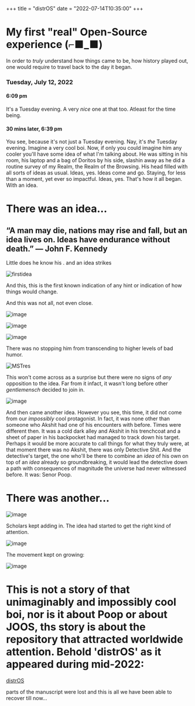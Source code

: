 +++
title = "distrOS"
date = "2022-07-14T10:35:00"
+++

# My first "real" Open-Source experience (⌐■_■)

In order to _truly_ understand how things came to be, how history played out, one would require to travel back to the day it began.

### Tuesday, July 12, 2022
#### 6:09 pm
It's a Tuesday evening. A very _nice_ one at that too. Atleast for the time being.

#### 30 mins later, 6:39 pm
You see, because it's not just a Tuesday evening. Nay, it's _the_ Tuesday evening. 
Imagine a very cool boi. Now, if only you could imagine him any cooler you'll have some idea of what I'm talking about. 
He was sitting in his room, his laptop and a bag of Doritos by his side, slashin away as he did a routine survey of my Realm, the Realm of the Browsing. His head filled with all sorts of ideas as usual. Ideas, yes. Ideas come and go. Staying, for less than a moment, yet ever so impactful. Ideas, yes. That's how it all began. With an idea.

# There was an idea...

## “A man may die, nations may rise and fall, but an idea lives on. Ideas have endurance without death.” ― John F. Kennedy

Little does he know his . and an idea strikes 

![firstidea](https://user-images.githubusercontent.com/37214399/184523890-eb41deb2-f795-479d-bc51-8b3bd2324912.png)

And this, this is the first known indication of any hint or indication of how things would change.

And this was not all, not even close.

![image](https://user-images.githubusercontent.com/37214399/184523917-e1446186-b259-4a35-a134-ce174587f0d8.png)

![image](https://user-images.githubusercontent.com/37214399/184523930-f7d7b700-a1a4-4c0d-b2d7-d26d597b50f6.png)

![image](https://user-images.githubusercontent.com/37214399/184523945-54ba1e12-97e4-47de-ae76-8d10f518c769.png)

There was no stopping him from transcending to higher levels of bad humor.

![MSTres](https://user-images.githubusercontent.com/37214399/184523972-41d83d78-d305-4483-9d8f-8cc4823ef557.jpeg)

This won't come across as a surprise but there were no signs of _any_ opposition to the idea. Far from it infact, it wasn't long before other _gentlemensch_ decided to join in.

![image](https://user-images.githubusercontent.com/37214399/184524121-b2468d8f-8e17-4155-b76a-664efb5ae618.png)

And then came another idea. However you see, this time, it did not come from our _impossibly_ cool protagonist. In fact, it was none other than someone who Akshit had one of his encounters with before. Times were different then. It was a cold dark alley and Akshit in his trenchcoat and a sheet of paper in his backpocket had managed to track down his target. Perhaps it would be more accurate to call things for what they truly were, at that moment there was no Akshit, there was only Detective Shit. And the detective's target, the one who'll be there to combine an *idea* of his own on top of an *idea* already so groundbreaking, it would lead the detective down a path with consequences of magnitude the universe had never witnessed before. It was: Senor Poop.

# There was another...

![image](https://user-images.githubusercontent.com/37214399/184524466-51487676-d3e0-47fb-b094-091c00c4fe4d.png)

Scholars kept adding in. The idea had started to get the right kind of attention.

![image](https://user-images.githubusercontent.com/37214399/184524504-41db7a6d-0dce-4e8b-9469-8030a75cad40.png)

The movement kept on growing:

![image](https://user-images.githubusercontent.com/37214399/184524525-10b1b2c3-f255-44b2-b4d3-b6e78c86f032.png)

# This is not a story of that unimaginably and impossibly cool boi, nor is it about Poop or about JOOS, ths story is about the repository that attracted worldwide attention. Behold 'distrOS' as it appeared during mid-2022:
[distrOS](https://github.com/exitflynn/distrOS)

parts of the manuscript were lost and this is all we have been able to recover till now...
